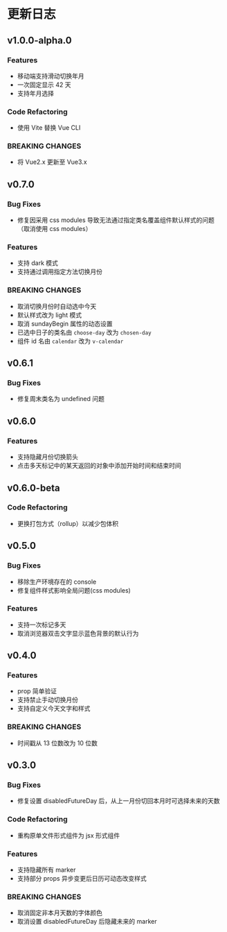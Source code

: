 # 更新日志

## v1.0.0-alpha.0

### Features
- 移动端支持滑动切换年月
- 一次固定显示 42 天
- 支持年月选择

### Code Refactoring
- 使用 Vite 替换 Vue CLI

### BREAKING CHANGES
- 将 Vue2.x 更新至 Vue3.x

## v0.7.0

### Bug Fixes
- 修复因采用 css modules 导致无法通过指定类名覆盖组件默认样式的问题（取消使用 css modules）

### Features
- 支持 dark 模式
- 支持通过调用指定方法切换月份

### BREAKING CHANGES
- 取消切换月份时自动选中今天
- 默认样式改为 light 模式
- 取消 sundayBegin 属性的动态设置
- 已选中日子的类名由 `choose-day` 改为 `chosen-day`
- 组件 id 名由 `calendar` 改为 `v-calendar`

## v0.6.1

### Bug Fixes
- 修复周末类名为 undefined 问题

## v0.6.0

### Features

- 支持隐藏月份切换箭头
- 点击多天标记中的某天返回的对象中添加开始时间和结束时间

## v0.6.0-beta

### Code Refactoring
- 更换打包方式（rollup）以减少包体积

## v0.5.0

### Bug Fixes
- 移除生产环境存在的 console
- 修复组件样式影响全局问题(css modules)

### Features
- 支持一次标记多天
- 取消浏览器双击文字显示蓝色背景的默认行为

## v0.4.0

### Features
- prop 简单验证
- 支持禁止手动切换月份
- 支持自定义今天文字和样式

### BREAKING CHANGES
- 时间戳从 13 位数改为 10 位数

## v0.3.0

### Bug Fixes
- 修复设置 disabledFutureDay 后，从上一月份切回本月时可选择未来的天数

### Code Refactoring
- 重构原单文件形式组件为 jsx 形式组件

### Features
- 支持隐藏所有 marker
- 支持部分 props 异步变更后日历可动态改变样式

### BREAKING CHANGES
- 取消固定非本月天数的字体颜色
- 取消设置 disabledFutureDay 后隐藏未来的 marker
